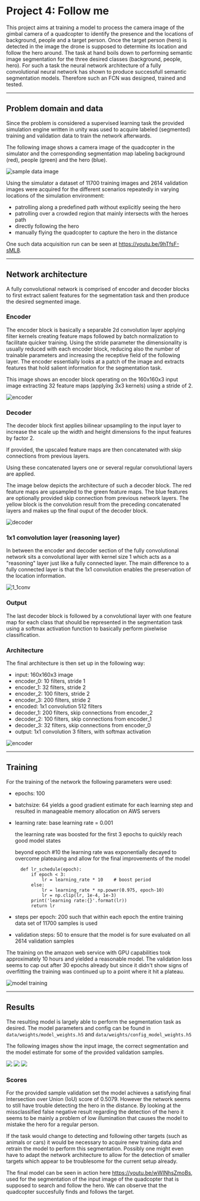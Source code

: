 # Project 4: Follow me

This project aims at training a model to process the camera image of the gimbal camera of a quadcopter to identify the presence and the locations of background, people and a target person. Once the target person (hero) is detected in the image the drone is supposed to determine its location and follow the hero around.
The task at hand boils down to performing semantic image segmentation for the three desired classes (background, people, hero).
For such a task the neural network architecture of a fully convolutional neural network has shown to produce successfull semantic segmentation models. Therefore such an FCN was designed, trained and tested.

---

## Problem domain and data

Since the problem is considered a supervised learning task the provided simulation engine written in unity was used to acquire labeled (segmented) training and validation data to train the network afterwards.

The following image shows a camera image of the quadcopter in the simulator and the corresponding segmentation map labeling background (red), people (green) and the hero (blue).

![sample data image](./imgs/data_sample.jpeg)

Using the simulator a dataset of 11700 training images and 2614 validation images were acquired for the different scenarios repeatedly in varying locations of the simulation environment:

* patrolling along a predefined path without explicitly seeing the hero
* patrolling over a crowded region that mainly intersects with the heroes path
* directly following the hero
* manually flying the quadcopter to capture the hero in the distance

One such data acquisition run can be seen at https://youtu.be/9hTfsF-sML8.

---

## Network architecture

A fully convolutional network is comprised of encoder and decoder blocks to first extract salient features for the segmentation task and then produce the desired segmented image.

### Encoder
The encoder block is basically a separable 2d convolution layer applying filter kernels creating feature maps followed by batch normalization to facilitate quicker training. Using the stride parameter the dimensionality is usually reduced with each encoder block, reducing also the number of trainable parameters and increasing the receptive field of the following layer. The encoder essentially looks at a patch of the image and extracts features that hold salient information for the segmentation task.

This image shows an encoder block operating on the 160x160x3 input image extracting 32 feature maps (applying 3x3 kernels) using a stride of 2.

<img src="./imgs/encoder.png" alt="encoder" style="max-width: 300px;"/>


### Decoder
The decoder block first applies bilinear upsampling to the input layer to increase the scale up the width and height dimensions fo the input features by factor 2. 

If provided, the upscaled feature maps are then concatenated with skip connections from previous layers.

Using these concatenated layers one or several regular convolutional layers are applied.

The image below depicts the architecture of such a decoder block.
The red feature maps are upsampled to the green feature maps. The blue features are optionally provided skip connection from previous network layers. The yellow block is the convolution result from the preceding concatenated layers and makes up the final ouput of the decoder block.

<img src="./imgs/decoder.png" alt="decoder" style="max-width: 500px;"/>


### 1x1 convolution layer (reasoning layer)

In between the encoder and decoder section of the fully convolutional network sits a convolutional layer with kernel size 1 which acts as a "reasoning" layer just like a fully connected layer.
The main difference to a fully connected layer is that the 1x1 convolution enables the preservation of the location information.

<img src="./imgs/1x1conv.png" alt="1_1conv" style="max-width: 500px;"/>

### Output 
The last decoder block is followed by a convolutional layer with one feature map for each class that should be represented in the segmentation task using a softmax activation function to basically perform pixelwise classification.

### Architecture

The final architecture is then set up in the following way:
* input: 160x160x3 image
* encoder_0: 10 filters, stride 1 
* encoder_1: 32 filters, stride 2 
* encoder_2: 100 filters, stride 2 
* encoder_3: 200 filters, stride 2 
* encoded: 1x1 convolution 512 filters
* decoder_1: 200 filters, skip connections from encoder_2
* decoder_2: 100 filters, skip connections from encoder_1
* decoder_3: 32 filters, skip connections from encoder_0
* output: 1x1 convolution 3 filters, with softmax activation

<img src="./imgs/robo-nd-fcn-model.png" alt="encoder"/>

---


## Training

For the training of the network the following parameters were used:

* epochs: 100 
* batchsize: 64 yields a good gradient estimate for each learning step and resulted in manageable memory allocation on AWS servers
* learning rate: base learning rate = 0.001

    the learning rate was boosted for the first 3 epochs to quickly reach good model states

    beyond epoch #10 the learning rate was exponentially decayed to overcome plateauing and allow for the final improvements of the model

        def lr_schedule(epoch):
            if epoch < 3:
                lr = learning_rate * 10    # boost period 
            else:
                lr = learning_rate * np.power(0.975, epoch-10)
                lr = np.clip(lr, 1e-4, 1e-3)
            print('learning rate:{}'.format(lr))
            return lr

* steps per epoch: 200 such that within each epoch the entire training data set of 11700 samples is used
* validation steps: 50 to ensure that the model is for sure evaluated on all 2614 validation samples

The training on the amazon web service with GPU capabilities took approximately 10 hours and yielded a reasonable model. The validation loss seems to cap out after 30 epochs already but since it didn't show signs of overfitting the training was continued up to a point where it hit a plateau.

![model training](./imgs/model_training.png)


---

## Results

The resulting model is largely able to perform the segmentation task as desired. The model parameters and config can be found in `data/weights/model_weights.h5` and `data/weights/config_model_weights.h5`

The following images show the input image, the correct segmentation and the model estimate for some of the provided validation samples.

![](./imgs/segmentation_follow.png)
![](./imgs/segmentation_patrol_no_target.png)
![](./imgs/segmentation_patrol.png)

### Scores
For the provided sample validation set the model achieves a satisfying final Intersection over Union (IoU) score of 0.5079. However the network seems to still have trouble detecting the hero in the distance. By looking at the missclassified false negative result regarding the detection of the hero it seems to be mainly a problem of low illumination that causes the model to mistake the hero for a regular person.

If the task would change to detecting and following other targets (such as animals or cars) it would be necessary to acquire new training data and retrain the model to perform this segmentation. Possibly one might even have to adapt the network architecture to allow for the detection of smaller targets which appear to be troublesome for the current setup already.

The final model can be seen in action here https://youtu.be/wWINhsZmoBs, used for the segmentation of the input image of the quadcopter that is supposed to search and follow the hero. We can observe that the quadcopter succesfully finds and follows the target.

